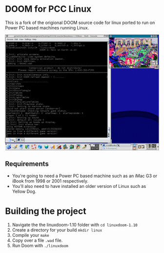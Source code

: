 # DOOM for PCC Linux

This is a fork of the origional DOOM source code for linux ported to run on Power PC based machines running Linux.

![Alt text](/snapshot9.png?raw=true "DOOM Running on iBook G3 with Yellow Dog Linux!")

## Requirements

* You're going to need a Power PC based machine such as an iMac G3 or iBook from 1998 or 2001 respectively. 
* You'll also need to have installed an older version of Linux such as Yellow Dog.

# Building the project

1. Navigate the the linuxdoom-1.10 folder with `cd linuxdoom-1.10`
2. Create a directory for your build `mkdir linux`
3. Compile your `make`
4. Copy over a file `.wad` file.
5. Run Doom with `./linuxdoom`
